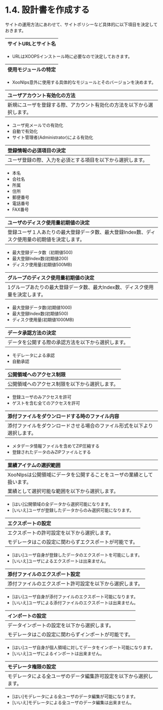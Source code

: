 # 1.4. 設計書を作成する



サイトの運用方法にあわせて、サイトポリシーなど具体的に以下項目を決定しておきます。

| サイトURLとサイト名 |
| :--- |


* URLはXOOPSインストール時に必要なので決定しておきます。

| 使用モジュールの特定 |
| :--- |


* XooNIps意外に使用する具体的なモジュールとそのバージョンを決めます。

| ユーザアカウント有効化の方法 |
| :--- |
| 新規にユーザを登録する際、アカウント有効化の方法を以下から選択します。 |

* ユーザ宛メールでの有効化
* 自動で有効化
* サイト管理者\(Administrator\)による有効化

| 登録情報の必須項目の決定 |
| :--- |
| ユーザ登録の際、入力を必須とする項目を以下から選択します。 |

* 本名
* 会社名
* 所属
* 住所
* 郵便番号
* 電話番号
* FAX番号

| ユーザのディスク使用量初期値の決定 |
| :--- |
| 登録ユーザ１人あたりの最大登録データ数、最大登録Index数、ディスク使用量の初期値を決定します。 |

* 最大登録データ数（初期値500\)
* 最大登録Index数\(初期値200\)
* ディスク使用量\(初期値500MB\)

| グループのディスク使用量初期値の決定 |
| :--- |
| 1グループあたりの最大登録データ数、最大Index数、ディスク使用量を決定します。 |

* 最大登録データ数\(初期値1000\)
* 最大登録Index数\(初期値500\)
* ディスク使用量\(初期値1000MB\)

| データ承認方法の決定 |
| :--- |
| データを公開する際の承認方法を以下から選択します。 |

* モデレータによる承認
* 自動承認

| 公開領域へのアクセス制限 |
| :--- |
| 公開領域へのアクセス制限を以下から選択します。 |

* 登録ユーザのみアクセスを許可
* ゲストを含む全てのアクセスを許可

| 添付ファイルをダウンロードする時のファイル内容 |
| :--- |
| 添付ファイルをダウンロードさせる場合のファイル形式を以下より選択します。 |

* メタデータ情報ファイルを含めてZIP圧縮する
* 登録されたデータのみZIPファイルとする

| 業績アイテムの選択範囲 |
| :--- |
| XooNIpsは公開領域にデータを公開することをユーザの業績として扱います。 |
| 業績として選択可能な範囲を以下から選択します。 |

* \[はい\]公開領域の全データから選択可能になります。
* \[いいえ\]ユーザが登録したデータからのみ選択可能になります。

| エクスポートの設定 |
| :--- |
| エクスポートの許可設定を以下から選択します。 |
| モデレータはこの設定に関わらずエクスポートが可能です。 |

* \[はい\]ユーザ自身が登録したデータのエクスポートを可能にします。
* \[いいえ\]ユーザによるエクスポートは出来ません。

| 添付ファイルのエクスポート設定 |
| :--- |
| 添付ファイルのエクスポート許可設定を以下から選択します。 |

* \[はい\]ユーザ自身が添付ファイルのエクスポート可能になります。
* \[いいえ\]ユーザによる添付ファイルのエクスポートは出来ません。

| インポートの設定 |
| :--- |
| データインポートの設定を以下から選択します。 |
| モデレータはこの設定に関わらずインポートが可能です。 |

* \[はい\]ユーザ自身が個人領域に対してデータをインポート可能になります。
* \[いいえ\]ユーザによるインポートは出来ません。

| モデレータ権限の設定 |
| :--- |
| モデレータによる全ユーザのデータ編集許可設定を以下から選択します。 |

* \[はい\]モデレータによる全ユーザのデータ編集が可能になります。
* \[いいえ\]モデレータによる全ユーザのデータ編集は出来ません。

